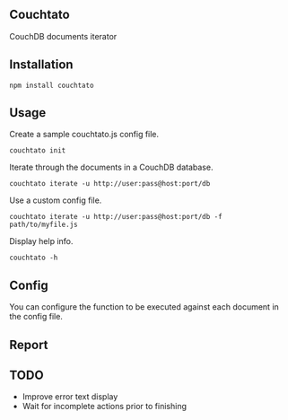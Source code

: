 Couchtato
---------

CouchDB documents iterator

Installation
------------

    npm install couchtato
    
Usage
-----

Create a sample couchtato.js config file.

    couchtato init
    
Iterate through the documents in a CouchDB database.

    couchtato iterate -u http://user:pass@host:port/db

Use a custom config file.

    couchtato iterate -u http://user:pass@host:port/db -f path/to/myfile.js

Display help info.

    couchtato -h

Config
------

You can configure the function to be executed against each document in the config file.



Report
------

TODO
----

* Improve error text display
* Wait for incomplete actions prior to finishing